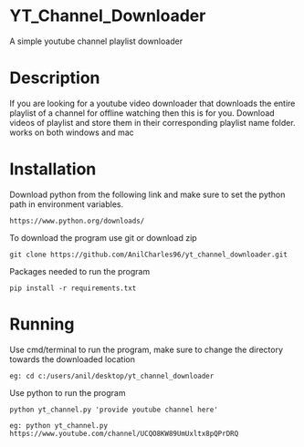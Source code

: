 # YT_Channel_Downloader
A simple youtube channel playlist downloader 

# Description
If you are looking for a youtube video downloader that downloads the entire playlist of a channel for offline watching then this is for you. Download videos of playlist and store them in their corresponding playlist name folder. works on both windows and mac


# Installation
Download python from the following link and make sure to set the python path in environment variables.
```
https://www.python.org/downloads/
```
To download the program use git or download zip
```
git clone https://github.com/AnilCharles96/yt_channel_downloader.git
```
Packages needed to run the program
```
pip install -r requirements.txt
``` 

# Running
Use cmd/terminal to run the program, make sure to change the directory towards the downloaded location
```
eg: cd c:/users/anil/desktop/yt_channel_downloader
```
Use python to run the program
```
python yt_channel.py 'provide youtube channel here'

eg: python yt_channel.py https://www.youtube.com/channel/UCQO8KW89UmUxltx8pQPrDRQ
```


